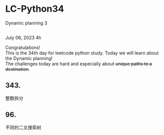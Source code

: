 # LC-Python34
Dynamic planning 3


## 
July 06, 2023  4h

Congratulations!\
This is the 34th day for leetcode python study. Today we will learn about the Dynamic planning!\
The challenges today are hard and especially about ~~unique paths to a destination~~. 


## 343. 
整数拆分 



## 96.
不同的二叉搜索树 




